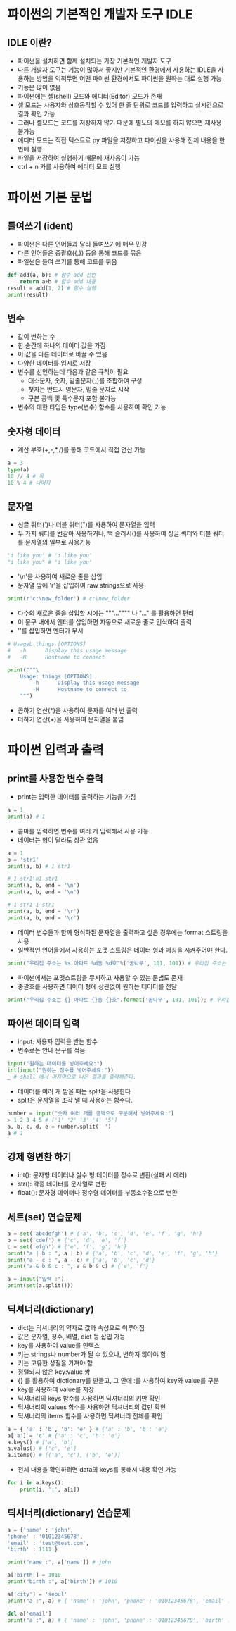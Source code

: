 # 파이썬의 기본적인 개발자 도구 IDLE

## IDLE 이란?
- 파이썬을 설치하면 함께 설치되는 가장 기본적인 개발자 도구
- 다른 개발자 도구는 기능이 많아서 좋지만 기본적인 환경에서 사용하는 IDLE을 사용하는 방법을 익혀두면 어떤 파이썬 환경에서도 파이썬을 원하는 대로 실행 가능
- 기능은 많이 없음
- 파이썬에는 셀(shell) 모드와 에디터(Editor) 모드가 존재
- 셀 모드는 사용자와 상호동작할 수 있어 한 줄 단위로 코드를 입력하고 실시간으로 결과 확인 가능 
- 그러나 셀모드는 코드를 저장하지 않기 때문에 별도의 메모를 하지 않으면 재사용 불가능
- 에디터 모드는 직접 텍스트로 py 파일을 저장하고 파이썬을 사용해 전체 내용을 한 번에 실행 
- 파일을 저장하여 실행하기 때문에 재사용이 가능
- ctrl + n 카를 사용하여 에디터 모드 실행

# 파이썬 기본 문법

## 들여쓰기 (ident)
- 파이썬은 다른 언어들과 달리 들여쓰기에 매우 민감
- 다른 언어들은 중괄호({,}) 등을 통해 코드를 묶음
- 파일썬은 들여 쓰기를 통해 코드를 묶음

```py
def add(a, b): # 함수 add 선언
    return a+b # 함수 add 내용
result = add(1, 2) # 함수 실행
print(result) 
```
## 변수
- 값이 변하는 수
- 한 순간에 하나의 데이터 값을 가짐
- 이 값을 다른 데이터로 바꿀 수 있음
- 다양한 데이터를 임시로 저장
- 변수를 선언하는데 다음과 같은 규칙이 필요
    - 대소문자, 숫자, 밑줄문자(_)를 조합하여 구성
    - 첫자는 반드시 영문자, 밑줄 문자로 시작
    - 구분 공백 및 특수문자 포함 불가능
- 변수의 대한 타입은 type(변수) 함수를 사용하여 확인 가능

## 숫자형 데이터 
- 계산 부호(+,-,*,/)를 통해 코드에서 직접 연산 가능
```py
a = 3
type(a)
10 // 4 # 목
10 % 4 # 나머지 
```

## 문자열
- 싱글 쿼터(')나 더블 쿼터(")를 사용하여 문자열을 입력
- 두 가지 쿼터를 번갈아 사용하거나, 백 슬러시(\)를 사용하여 싱글 쿼터와 더블 쿼터를 문자열의 일부로 사용가능 
```py
'i like you' # 'i like you'
"i like you" # 'i like you'
```
- '\n'을 사용하여 새로운 줄을 삽입
- 문자열 앞에 'r'을 삽입하여 raw strings으로 사용
```py
print(r'c:\new_folder') # c:\new_folder
``` 
- 다수의 새로운 줄을 삽입할 시에는 """..."""" 나 "..." 를 활용하면 편리 
- 이 문구 내에서 엔터를 삽입하면 자동으로 새로운 줄로 인식하여 출력
- '\'를 삽입하면 엔터가 무시
```py
# UsageL things [OPTIONS]
#   -h      Display this usage message
#   -H      Hostname to connect

print("""\
    Usage: things [OPTIONS]
        -h      Display this usage message
        -H      Hostname to connect to
    """)
```
- 곱하기 연산(*)을 사용하여 문자를 여러 번 출력
- 더하기 연산(+)을 사용하여 문자열을 붙임

# 파이썬 입력과 출력

## print를 사용한 변수 출력
- print는 입력한 데이터를 출력하는 기능을 가짐
```py
a = 1
print(a) # 1
```
- 콤마를 입력하면 변수를 여러 개 입력해서 사용 가능
- 데이터는 형이 달라도 상관 없음
```py
a = 1
b = 'str1'
print(a, b) # 1 str1 

# 1 str1\n1 str1
print(a, b, end = '\n')
print(a, b, end = '\n') 

# 1 str1 1 str1 
print(a, b, end = '\r')
print(a, b, end = '\r')
```
- 데이터 변수들과 함께 형식화된 문자열을 출력하고 싶은 경우에는 format 스트링을 사용
- 일반적인 언어들에서 사용하는 포맷 스트링은 데이터 형과 매칭을 시켜주어야 한다. 
```py
print("우리집 주소는 %s 아파트 %d동 %d호"%('꿈나무', 101, 101)) # 우리집 주소는 꿈나무 아파트 101동 101호 
```
- 파이썬에서는 포맷스트링을 무시하고 사용할 수 있는 문법도 존재
- 중괄호를 사용하면 데이터 형에 상관없이 원하는 데이터를 전달
```py
print("우리집 주소는 {} 아파트 {}동 {}호".format('꿈나무', 101, 101)); # 우리집 주소는 꿈나무 아파트 101동 101호 
```
## 파이썬 데이터 입력
- input: 사용자 입력을 받는 함수
- 변수로는 안내 문구를 적음 
```py
input("원하는 데이터를 넣어주세요:") 
int(input("원하는 정수를 넣어주세요:"))
_ # shell 에서 마지막으로 나온 결과를 출력해준다. 
```
- 데이터를 여러 개 받을 때는 split을 사용한다
- split은 문자열을 조각 낼 때 사용하는 함수다.
```py
number = input("숫자 여러 개를 공백으로 구분해서 넣어주세요:")
> 1 2 3 4 5 # ['1' '2' '3' '4' '5']
a, b, c, d, e = number.split(' ')
a # 1
```
## 강제 형변환 하기 
- int(): 문자형 데이터나 실수 형 데이터를 정수로 변환(실패 시 에러)
- str(): 각종 데이터를 문자열로 변환
- float(): 문자형 데이터나 정수형 데이터를 부동소수점으로 변환

## 세트(set) 연습문제
```py
a = set('abcdefgh') # {'a', 'b', 'c', 'd', 'e', 'f', 'g', 'h'}
b = set('cdef') # {'c', 'd', 'e', 'f'}
c = set('efgh') # {'e', 'f', 'g', 'h'}
print("a | b : ", a | b) # {'a', 'b', 'c', 'd', 'e', 'f', 'g', 'h'}
print("a - c : ", a - c) # {'a', 'b', 'c', 'd'}
print("a & b & c : ", a & b & c) # {'e', 'f'}

a = input("입력 :")
print(set(a.split()))
```

## 딕셔너리(dictionary)
- dict는 딕셔너리의 약자로 값과 속성으로 이루어짐
- 값은 문자열, 정수, 배열, dict 등 삽입 가능
- key를 사용하여 value를 인텍스
- 키는 strings나 number가 될 수 있으나, 변하지 않아야 함
- 키는 고유한 성질을 가져야 함
- 정렬되지 않은 key:value 쌍
- {} 를 활용하여 dictionary를 만들고, 그 안에 :를 사용하여 key와 value를 구분
- key를 사용하여 value를 저장
- 딕셔너리의 keys 함수를 사용하면 딕셔너리의 키만 확인
- 딕셔너리의 values 함수를 사용하면 딕셔너리의 값만 확인
- 딕셔너리의 items 함수를 사용하면 딕셔너리 전체를 확인
```py
a = { 'a' : 'b', 'b': 'e' } # {'a' : 'b', 'b': 'e'}
a['a'] = 'c' # {'a' : 'c', 'b': 'e'}
a.keys() # ['a', 'b']
a.valus() # ['c', 'e']
a.items() # [('a', 'c'), ('b', 'e')]
```
- 전체 내용을 확인하려면 data의 keys를 통해서 내용 확인 가능 
```py
for i in a.keys():
    print(i, ':', a[i])
```

## 딕셔너리(dictionary) 연습문제
```py
a = {'name' : 'john', 
'phone' : '01012345678',
'email' : 'test@test.com',
'birth' : 1111 }

print("name :", a['name']) # john

a['birth'] = 1010
print("birth :", a['birth']) # 1010

a['city'] = 'seoul'
print("a :", a) # { 'name' : 'john', 'phone' : '01012345678', 'email' : 'test@test.com', 'birth' : 1010, 'city' : 'seoul' }

del a['email']
print("a :", a) # { 'name' : 'john', 'phone' : '01012345678', 'birth' : 1010, 'city' : 'seoul' }
```